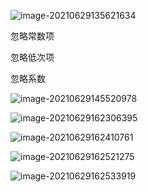 ![image-20210629135621634](C:\Users\15200\AppData\Roaming\Typora\typora-user-images\image-20210629135621634.png)

忽略常数项

忽略低次项 

忽略系数

![image-20210629145520978](C:\Users\15200\AppData\Roaming\Typora\typora-user-images\image-20210629145520978.png)

![image-20210629162306395](C:\Users\15200\AppData\Roaming\Typora\typora-user-images\image-20210629162306395.png)

![image-20210629162410761](C:\Users\15200\AppData\Roaming\Typora\typora-user-images\image-20210629162410761.png)

![image-20210629162521275](C:\Users\15200\AppData\Roaming\Typora\typora-user-images\image-20210629162521275.png)

![image-20210629162533919](C:\Users\15200\AppData\Roaming\Typora\typora-user-images\image-20210629162533919.png)

